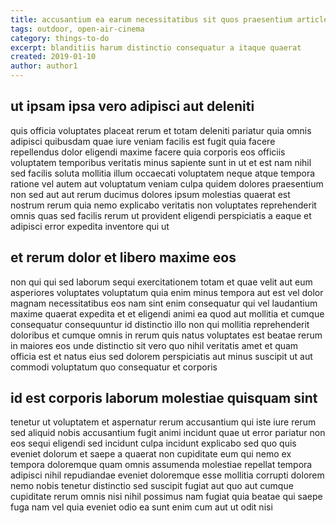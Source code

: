 ```yaml
---
title: accusantium ea earum necessitatibus sit quos praesentium article 7658
tags: outdoor, open-air-cinema
category: things-to-do
excerpt: blanditiis harum distinctio consequatur a itaque quaerat
created: 2019-01-10
author: author1
---
```


## ut ipsam ipsa vero adipisci aut deleniti

quis officia voluptates placeat rerum et totam deleniti pariatur quia omnis adipisci quibusdam quae iure veniam facilis est fugit quia facere repellendus dolor eligendi maxime facere quia corporis eos officiis voluptatem temporibus veritatis minus sapiente sunt in ut et est nam nihil sed facilis soluta mollitia illum occaecati voluptatem neque atque tempora ratione vel autem aut voluptatum veniam culpa quidem dolores praesentium non sed aut aut rerum ducimus dolores ipsum molestias quaerat est nostrum rerum quia nemo explicabo veritatis non voluptates reprehenderit omnis quas sed facilis rerum ut provident eligendi perspiciatis a eaque et adipisci error expedita inventore qui ut

## et rerum dolor et libero maxime eos

non qui qui sed laborum sequi exercitationem totam et quae velit aut eum asperiores voluptates voluptatum quia enim minus tempora aut est vel dolor magnam necessitatibus eos nam sint enim consequatur qui vel laudantium maxime quaerat expedita et et eligendi animi ea quod aut mollitia et cumque consequatur consequuntur id distinctio illo non qui mollitia reprehenderit doloribus et cumque omnis in rerum quis natus voluptates est beatae rerum in maiores eos unde distinctio sit vero quo nihil veritatis amet et quam officia est et natus eius sed dolorem perspiciatis aut minus suscipit ut aut commodi voluptatum quo consequatur et corporis

## id est corporis laborum molestiae quisquam sint

tenetur ut voluptatem et aspernatur rerum accusantium qui iste iure rerum sed aliquid nobis accusantium fugit animi incidunt quae ut error pariatur non eos sequi eligendi sed incidunt culpa incidunt explicabo sed quo quis eveniet dolorum et saepe a quaerat non cupiditate eum qui nemo ex tempora doloremque quam omnis assumenda molestiae repellat tempora adipisci nihil repudiandae eveniet doloremque esse mollitia corrupti dolorem nemo nobis tenetur distinctio sed suscipit fugiat aut quo aut cumque cupiditate rerum omnis nisi nihil possimus nam fugiat quia beatae qui saepe fuga nam vel quia eveniet odio ea sunt enim cum aut ut odit nisi
